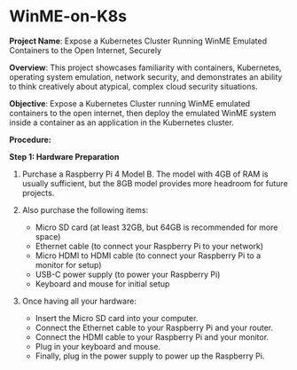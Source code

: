# WinME-on-K8s

**Project Name**: Expose a Kubernetes Cluster Running WinME Emulated Containers to the Open Internet, Securely

**Overview**: This project showcases familiarity with containers, Kubernetes, operating system emulation, network security, and demonstrates an ability to think creatively about atypical, complex cloud security situations.

**Objective**: Expose a Kubernetes Cluster running WinME emulated containers to the open internet, then deploy the emulated WinME system inside a container as an application in the Kubernetes cluster.

**Procedure:**

**Step 1: Hardware Preparation**

1. Purchase a Raspberry Pi 4 Model B. The model with 4GB of RAM is usually sufficient, but the 8GB model provides more headroom for future projects.

2. Also purchase the following items:
   - Micro SD card (at least 32GB, but 64GB is recommended for more space)
   - Ethernet cable (to connect your Raspberry Pi to your network)
   - Micro HDMI to HDMI cable (to connect your Raspberry Pi to a monitor for setup)
   - USB-C power supply (to power your Raspberry Pi)
   - Keyboard and mouse for initial setup

3. Once having all your hardware:
   - Insert the Micro SD card into your computer.
   - Connect the Ethernet cable to your Raspberry Pi and your router.
   - Connect the HDMI cable to your Raspberry Pi and your monitor.
   - Plug in your keyboard and mouse.
   - Finally, plug in the power supply to power up the Raspberry Pi.